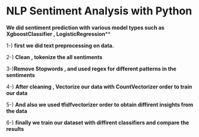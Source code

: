 # NLP Sentiment Analysis with Python
**We did sentiment prediction with various model types such as XgboostClassifier , LogisticRegression****

1-) **first we did text preprocessing on data.** 

2-) **Clean , tokenize the all sentiments**

3-)**Remove Stopwords , and used regex for different patterns in the sentiments**

4-) **After cleaning , Vectorize our data with CountVectorizer order to train our data**

5-) **And also we used tfidfvectorizer order to obtain diffirent insights from the data**

6-) **finally we train our dataset with diffirent classifiers and compare the results**
